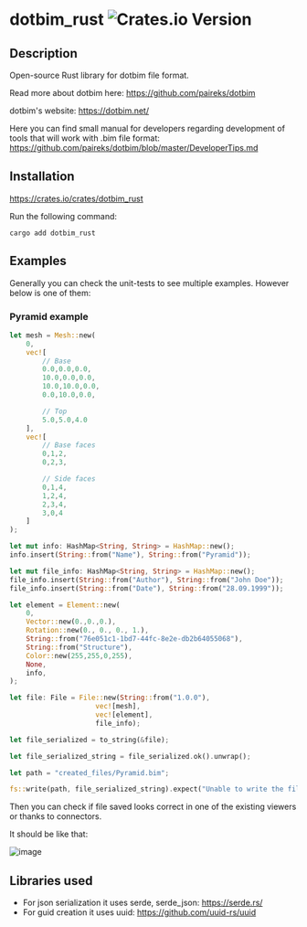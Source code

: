 # dotbim_rust ![Crates.io Version](https://img.shields.io/crates/v/dotbim_rust)

## Description

Open-source Rust library for dotbim file format.

Read more about dotbim here: https://github.com/paireks/dotbim

dotbim's website: https://dotbim.net/

Here you can find small manual for developers regarding development of tools that will work with .bim file format: https://github.com/paireks/dotbim/blob/master/DeveloperTips.md

## Installation

https://crates.io/crates/dotbim_rust

Run the following command:

```text
cargo add dotbim_rust
```

## Examples

Generally you can check the unit-tests to see multiple examples. However below is one of them:

### Pyramid example

```rust
let mesh = Mesh::new(
    0,
    vec![
        // Base
        0.0,0.0,0.0,
        10.0,0.0,0.0,
        10.0,10.0,0.0,
        0.0,10.0,0.0,

        // Top
        5.0,5.0,4.0
    ],
    vec![
        // Base faces
        0,1,2,
        0,2,3,

        // Side faces
        0,1,4,
        1,2,4,
        2,3,4,
        3,0,4
    ]
);

let mut info: HashMap<String, String> = HashMap::new();
info.insert(String::from("Name"), String::from("Pyramid"));

let mut file_info: HashMap<String, String> = HashMap::new();
file_info.insert(String::from("Author"), String::from("John Doe"));
file_info.insert(String::from("Date"), String::from("28.09.1999"));

let element = Element::new(
    0,
    Vector::new(0.,0.,0.),
    Rotation::new(0., 0., 0., 1.),
    String::from("76e051c1-1bd7-44fc-8e2e-db2b64055068"),
    String::from("Structure"),
    Color::new(255,255,0,255),
    None,
    info,
);

let file: File = File::new(String::from("1.0.0"),
                     vec![mesh],
                     vec![element],
                     file_info);

let file_serialized = to_string(&file);

let file_serialized_string = file_serialized.ok().unwrap();

let path = "created_files/Pyramid.bim";

fs::write(path, file_serialized_string).expect("Unable to write the file");
```

Then you can check if file saved looks correct in one of the existing viewers or thanks to connectors.

It should be like that:

![image](https://user-images.githubusercontent.com/47977819/154712470-aa4b5b44-3e23-4306-8a53-46d37494a52d.png)

## Libraries used

- For json serialization it uses serde, serde_json: https://serde.rs/
- For guid creation it uses uuid: https://github.com/uuid-rs/uuid

